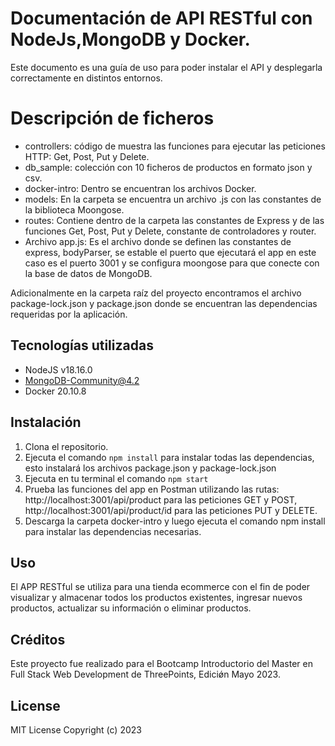 # Documentación de API RESTful con NodeJs,MongoDB y Docker.

Este documento es una guía de uso para poder instalar el API y desplegarla correctamente en distintos entornos.

# Descripción de ficheros 

- controllers: código de muestra las funciones para ejecutar las peticiones HTTP: Get, Post, Put y Delete.
- db_sample: colección con 10 ficheros de productos en formato json y csv.
- docker-intro: Dentro se encuentran los archivos Docker.
- models: En la carpeta se encuentra un archivo .js con las constantes de la biblioteca Moongose.
- routes: Contiene dentro de la carpeta las constantes de Express y de las funciones Get, Post, Put y Delete, constante de controladores y router.
- Archivo app.js: Es el archivo donde se definen las constantes de express, bodyParser, se estable el puerto que ejecutará el app en este caso es el puerto 3001 y se configura moongose para que conecte con la base de datos de MongoDB.

Adicionalmente en la carpeta raíz del proyecto encontramos el archivo package-lock.json y package.json donde se encuentran las dependencias requeridas por la aplicación.

## Tecnologías utilizadas

- NodeJS v18.16.0
- MongoDB-Community@4.2
- Docker 20.10.8

## Instalación

1. Clona el repositorio.
2. Ejecuta el comando `npm install` para instalar todas las dependencias, esto instalará los archivos package.json y package-lock.json
3. Ejecuta en tu terminal el comando `npm start`
4. Prueba las funciones del app en Postman utilizando las rutas: http://localhost:3001/api/product para las peticiones GET y POST,  http://localhost:3001/api/product/id para las peticiones PUT y DELETE.
5. Descarga la carpeta docker-intro y luego ejecuta el comando npm install para instalar las dependencias necesarias.

## Uso

El APP RESTful se utiliza para una tienda ecommerce con el fin de poder visualizar y almacenar todos los productos existentes, ingresar nuevos productos, actualizar su información o eliminar productos.


## Créditos

Este proyecto fue realizado para el Bootcamp Introductorio del Master en Full Stack Web Development de ThreePoints, Ediciǿn Mayo 2023.

## License
MIT License Copyright (c) 2023
